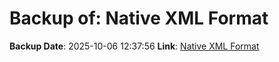 # Backup of: Native XML Format

**Backup Date**: 2025-10-06 12:37:56
**Link**: [Native XML Format](https://przemienniki.net/export/rxf.xml)
